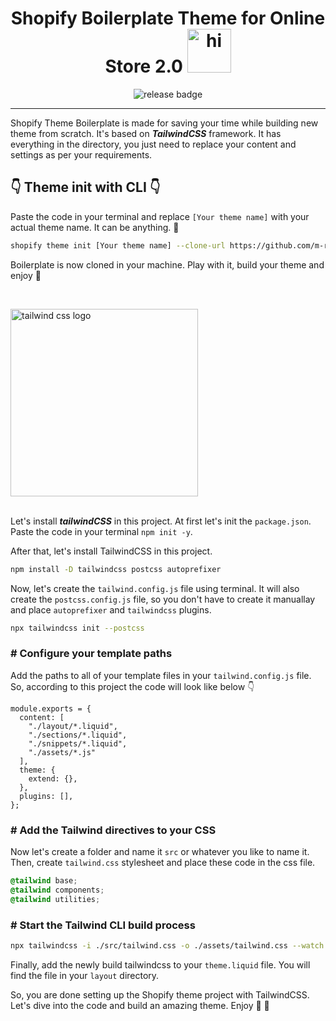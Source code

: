 <h1 align="center">Shopify Boilerplate Theme for Online Store 2.0 <img src="https://c.tenor.com/GNNzkglY_LYAAAAi/shopping-happy.gif" width="70" height="" alt="hi" /> </h1>


<p align="center"> <img src="https://img.shields.io/badge/release-1.0-green" alt="release badge" /> </p>

---

Shopify Theme Boilerplate is made for saving your time while building new theme from scratch. It's based on ***TailwindCSS*** framework. It has everything in the directory, you just need to replace your content and settings as per your requirements.

## :point_down: Theme init with CLI :point_down:

Paste the code in your terminal and replace `[Your theme name]` with your actual theme name. It can be anything. :slightly_smiling_face: 

```sh
shopify theme init [Your theme name] --clone-url https://github.com/m-rokon/shopify-theme-boilerplate.git
```

Boilerplate is now cloned in your machine. Play with it, build your theme and enjoy :tada: 

<br />

<img src="https://raw.githubusercontent.com/tailwindlabs/tailwindcss/master/.github/logo-dark.svg" width="300" height="" alt="tailwind css logo" /> <br /><br />

Let's install **_tailwindCSS_** in this project. At first let's init the `package.json`. Paste the code in your terminal `npm init -y`. 

After that, let's install TailwindCSS in this project.

```sh
npm install -D tailwindcss postcss autoprefixer
```

Now, let's create the `tailwind.config.js` file using terminal. It will also create the `postcss.config.js` file, so you don't have to create it manuallay and place `autoprefixer` and `tailwindcss` plugins.

```sh
npx tailwindcss init --postcss
```

### # Configure your template paths

Add the paths to all of your template files in your `tailwind.config.js` file. So, according to this project the code will look like below :point_down:

```
module.exports = {
  content: [
    "./layout/*.liquid",
    "./sections/*.liquid",
    "./snippets/*.liquid",
    "./assets/*.js"
  ],
  theme: {
    extend: {},
  },
  plugins: [],
};

```

### # Add the Tailwind directives to your CSS

Now let's create a folder and name it `src` or whatever you like to name it. Then, create `tailwind.css` stylesheet and place these code in the css file.

```css
@tailwind base;
@tailwind components;
@tailwind utilities;
```

### # Start the Tailwind CLI build process

```sh
npx tailwindcss -i ./src/tailwind.css -o ./assets/tailwind.css --watch
```

Finally, add the newly build tailwindcss to your `theme.liquid` file. You will find the file in your `layout` directory.

So, you are done setting up the Shopify theme project with TailwindCSS. Let's dive into the code and build an amazing theme. Enjoy :tada: :love_you_gesture: 

